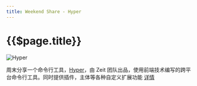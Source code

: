 ```yaml
---
title: Weekend Share - Hyper
---
```


# {{$page.title}}

![Hyper](https://camo.githubusercontent.com/08d2859d76f09cc8e69bd3b67ce56ab3f26deeba/68747470733a2f2f6173736574732e7a6569742e636f2f696d6167652f75706c6f61642f76313534393732333834362f7265706f7369746f726965732f68797065722f68797065722d332d7265706f2d62616e6e65722e706e67)

周末分享一个命令行工具，[Hyper](https://hyper.is)，由 Zeit 团队出品，使用前端技术编写的跨平台命令行工具。同时提供插件，主体等各种自定义扩展功能 [详情](https://github.com/bnb/awesome-hyper)
